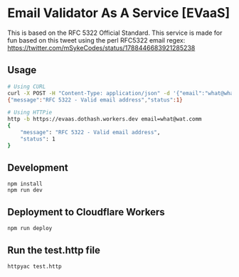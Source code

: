 # Email Validator As A Service [EVaaS]

This is based on the RFC 5322 Official Standard. This service is made for fun based on this tweet using the perl RFC5322 email regex: https://twitter.com/mSykeCodes/status/1788446683921285238

## Usage

```bash
# Using CURL
curl -X POST -H "Content-Type: application/json" -d '{"email":"what@what.com"}' https://evaas.dothash.workers.dev
{"message":"RFC 5322 - Valid email address","status":1}

# Using HTTPie
http -b https://evaas.dothash.workers.dev email=what@wat.comm
{
    "message": "RFC 5322 - Valid email address",
    "status": 1
}
```

## Development

```
npm install
npm run dev
```

## Deployment to Cloudflare Workers

```
npm run deploy
```

## Run the test.http file

```
httpyac test.http
```

